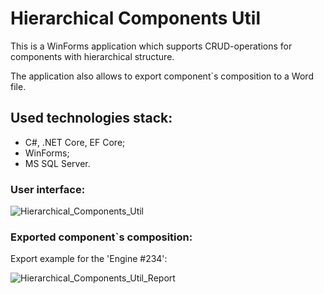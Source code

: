 # Hierarchical Components Util

This is a WinForms application which supports CRUD-operations for components with hierarchical  structure.

The application also allows to export component`s composition to a Word file.

## Used technologies stack:
  * C#, .NET Core, EF Core;
  * WinForms;
  * MS SQL Server.



### User interface:
![Hierarchical_Components_Util](https://user-images.githubusercontent.com/34284526/89919369-3a0efb00-dc0c-11ea-8b57-dfce5fa22b19.png)

### Exported component`s composition:

Export example for the 'Engine #234':

![Hierarchical_Components_Util_Report](https://user-images.githubusercontent.com/34284526/89919745-b86b9d00-dc0c-11ea-863c-e814c52e54ef.png)
